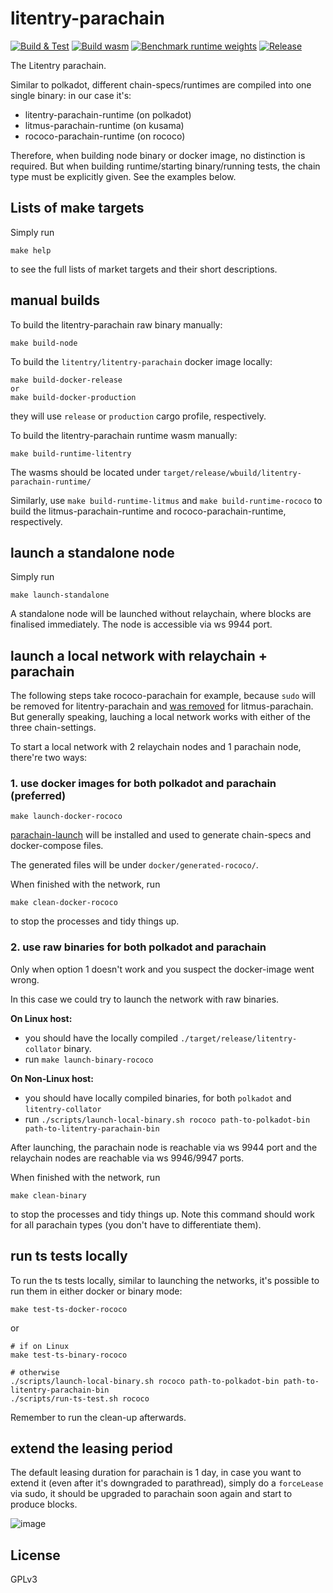 # litentry-parachain
[![Build & Test](https://github.com/litentry/litentry-parachain/actions/workflows/build-and-test.yml/badge.svg)](https://github.com/litentry/litentry-parachain/actions/workflows/build-and-test.yml)
[![Build wasm](https://github.com/litentry/litentry-parachain/actions/workflows/build-wasm.yml/badge.svg)](https://github.com/litentry/litentry-parachain/actions/workflows/build-wasm.yml)
[![Benchmark runtime weights](https://github.com/litentry/litentry-parachain/actions/workflows/benchmark-runtime-weights.yml/badge.svg)](https://github.com/litentry/litentry-parachain/actions/workflows/benchmark-runtime-weights.yml)
[![Release](https://github.com/litentry/litentry-parachain/actions/workflows/create-release-draft.yml/badge.svg)](https://github.com/litentry/litentry-parachain/actions/workflows/create-release-draft.yml)

The Litentry parachain.

Similar to polkadot, different chain-specs/runtimes are compiled into one single binary: in our case it's:
- litentry-parachain-runtime (on polkadot)
- litmus-parachain-runtime   (on kusama)
- rococo-parachain-runtime   (on rococo)

Therefore, when building node binary or docker image, no distinction is required. But when building runtime/starting binary/running tests, the chain type must be explicitly given. See the examples below.
## Lists of make targets
Simply run
```
make help
```
to see the full lists of market targets and their short descriptions.

## manual builds

To build the litentry-parachain raw binary manually:
```
make build-node
```

To build the `litentry/litentry-parachain` docker image locally:
```
make build-docker-release
or
make build-docker-production
```
they will use `release` or `production` cargo profile, respectively.

To build the litentry-parachain runtime wasm manually:
```
make build-runtime-litentry
```
The wasms should be located under `target/release/wbuild/litentry-parachain-runtime/`

Similarly, use `make build-runtime-litmus` and `make build-runtime-rococo` to build the litmus-parachain-runtime and rococo-parachain-runtime, respectively.

## launch a standalone node

Simply run
```
make launch-standalone
```
A standalone node will be launched without relaychain, where blocks are finalised immediately. The node is accessible via ws 9944 port.

## launch a local network with relaychain + parachain

The following steps take rococo-parachain for example, because `sudo` will be removed for litentry-parachain and [was removed](https://github.com/litentry/litentry-parachain/issues/775) for litmus-parachain. But generally speaking, lauching a local network works with either of the three chain-settings.

To start a local network with 2 relaychain nodes and 1 parachain node, there're two ways:

### 1. use docker images for both polkadot and parachain (preferred)
```
make launch-docker-rococo
```
[parachain-launch](https://github.com/open-web3-stack/parachain-launch) will be installed and used to generate chain-specs and docker-compose files.

The generated files will be under `docker/generated-rococo/`.

When finished with the network, run
```
make clean-docker-rococo
```
to stop the processes and tidy things up.

### 2. use raw binaries for both polkadot and parachain

Only when option 1 doesn't work and you suspect the docker-image went wrong.

In this case we could try to launch the network with raw binaries.

**On Linux host:**

- you should have the locally compiled `./target/release/litentry-collator` binary.
- run `make launch-binary-rococo`

**On Non-Linux host:**

- you should have locally compiled binaries, for both `polkadot` and `litentry-collator`
- run `./scripts/launch-local-binary.sh rococo path-to-polkadot-bin path-to-litentry-parachain-bin`

After launching, the parachain node is reachable via ws 9944 port and the relaychain nodes are reachable via ws 9946/9947 ports.

When finished with the network, run
```
make clean-binary
```
to stop the processes and tidy things up.
Note this command should work for all parachain types (you don't have to differentiate them).

## run ts tests locally

To run the ts tests locally, similar to launching the networks, it's possible to run them in either docker or binary mode:
```
make test-ts-docker-rococo
```
or
```
# if on Linux
make test-ts-binary-rococo

# otherwise
./scripts/launch-local-binary.sh rococo path-to-polkadot-bin path-to-litentry-parachain-bin
./scripts/run-ts-test.sh rococo
```
Remember to run the clean-up afterwards.

## extend the leasing period

The default leasing duration for parachain is 1 day, in case you want to extend it (even after it's downgraded to parathread), simply do a `forceLease` via sudo, it should be upgraded to parachain soon again and start to produce blocks.

![image](https://user-images.githubusercontent.com/7630809/135689832-1f57cd5c-7f83-4fce-9bb0-832b77a38dcc.png)

## License
GPLv3
